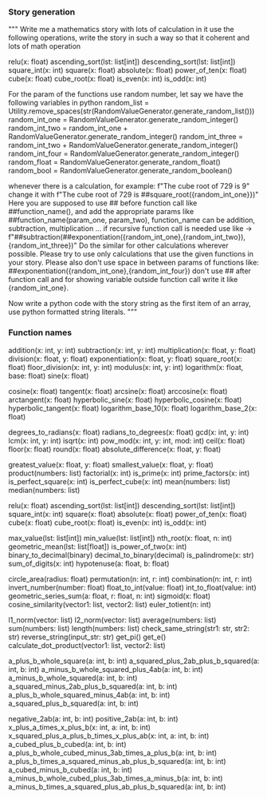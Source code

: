 ### Story generation

"""
Write me a mathematics  story with lots of calculation in it use the following operations, 
write the story in such a way so that it coherent and lots of math operation

relu(x: float)
ascending_sort(lst: list[int])
descending_sort(lst: list[int])
square_int(x: int)
square(x: float)
absolute(x: float)
power_of_ten(x: float)
cube(x: float)
cube_root(x: float)
is_even(x: int)
is_odd(x: int)

For the param of the functions use random number, let say we have the following variables in python
random_list = Utility.remove_spaces(str(RandomValueGenerator.generate_random_list()))
random_int_one = RandomValueGenerator.generate_random_integer()
random_int_two = random_int_one + RandomValueGenerator.generate_random_integer()
random_int_three = random_int_two + RandomValueGenerator.generate_random_integer()
random_int_four = RandomValueGenerator.generate_random_integer()
random_float = RandomValueGenerator.generate_random_float()
random_bool = RandomValueGenerator.generate_random_boolean()

whenever there is a calculation, for example:
f"The cube root of 729 is 9" change it with f"The cube root of 729 is ##square_root({random_int_one}})"
Here you are supposed to use ## before function call like ##function_name(), and add the appropriate params like ##function_name(param_one, param_two), function_name can be addition, subtraction, multiplication ...
if recursive function call is needed use like -> f"##subtraction(##exponentiation({random_int_one},{random_int_two}),{random_int_three})"
Do the similar for other calculations wherever possible. 
Please try to use only calculations that use the given functions in your story.
Please also don't use space in between params of functions like: ##exponentiation({random_int_one},{random_int_four})
don't use ## after function call and for showing variable outside function call write it like {random_int_one}.

Now write a python code with the story string as the first item of an array, use python formatted string literals.
"""


### Function names

addition(x: int, y: int)
subtraction(x: int, y: int)
multiplication(x: float, y: float)
division(x: float, y: float)
exponentiation(x: float, y: float)
square_root(x: float)
floor_division(x: int, y: int)
modulus(x: int, y: int)
logarithm(x: float, base: float)
sine(x: float)

cosine(x: float)
tangent(x: float)
arcsine(x: float)
arccosine(x: float)
arctangent(x: float)
hyperbolic_sine(x: float)
hyperbolic_cosine(x: float)
hyperbolic_tangent(x: float)
logarithm_base_10(x: float)
logarithm_base_2(x: float)

degrees_to_radians(x: float)
radians_to_degrees(x: float)
gcd(x: int, y: int)
lcm(x: int, y: int)
isqrt(x: int)
pow_mod(x: int, y: int, mod: int)
ceil(x: float)
floor(x: float)
round(x: float)
absolute_difference(x: float, y: float)

greatest_value(x: float, y: float)
smallest_value(x: float, y: float)
product(numbers: list)
factorial(x: int)
is_prime(x: int)
prime_factors(x: int)
is_perfect_square(x: int)
is_perfect_cube(x: int)
mean(numbers: list)
median(numbers: list)

relu(x: float)
ascending_sort(lst: list[int])
descending_sort(lst: list[int])
square_int(x: int)
square(x: float)
absolute(x: float)
power_of_ten(x: float)
cube(x: float)
cube_root(x: float)
is_even(x: int)
is_odd(x: int)

max_value(lst: list[int])
min_value(lst: list[int])
nth_root(x: float, n: int)
geometric_mean(lst: list[float])
is_power_of_two(x: int)
binary_to_decimal(binary)
decimal_to_binary(decimal)
is_palindrome(x: str)
sum_of_digits(x: int)
hypotenuse(a: float, b: float)

circle_area(radius: float)
permutation(n: int, r: int)
combination(n: int, r: int)
invert_number(number: float)
float_to_int(value: float)
int_to_float(value: int)
geometric_series_sum(a: float, r: float, n: int)
sigmoid(x: float)
cosine_similarity(vector1: list, vector2: list)
euler_totient(n: int)

l1_norm(vector: list)
l2_norm(vector: list)
average(numbers: list)
sum(numbers: list)
length(numbers: list)
check_same_string(str1: str, str2: str)
reverse_string(input_str: str)
get_pi()
get_e()
calculate_dot_product(vector1: list, vector2: list)

a_plus_b_whole_square(a: int, b: int)
a_squared_plus_2ab_plus_b_squared(a: int, b: int)
a_minus_b_whole_squared_plus_4ab(a: int, b: int)
a_minus_b_whole_squared(a: int, b: int)
a_squared_minus_2ab_plus_b_squared(a: int, b: int)
a_plus_b_whole_squared_minus_4ab(a: int, b: int)
a_squared_plus_b_squared(a: int, b: int)

negative_2ab(a: int, b: int)
positive_2ab(a: int, b: int)
x_plus_a_times_x_plus_b(x: int, a: int, b: int)
x_squared_plus_a_plus_b_times_x_plus_ab(x: int, a: int, b: int)
a_cubed_plus_b_cubed(a: int, b: int)
a_plus_b_whole_cubed_minus_3ab_times_a_plus_b(a: int, b: int)
a_plus_b_times_a_squared_minus_ab_plus_b_squared(a: int, b: int)
a_cubed_minus_b_cubed(a: int, b: int)
a_minus_b_whole_cubed_plus_3ab_times_a_minus_b(a: int, b: int)
a_minus_b_times_a_squared_plus_ab_plus_b_squared(a: int, b: int)

